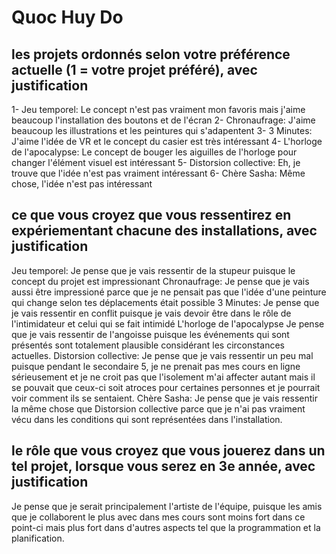 # Quoc Huy Do

## les projets ordonnés selon votre préférence actuelle (1 = votre projet préféré), avec justification

1- Jeu temporel: Le concept n'est pas vraiment mon favoris mais j'aime beaucoup l'installation des boutons et de l'écran
2- Chronaufrage: J'aime beaucoup les illustrations et les peintures qui s'adapentent
3- 3 Minutes: J'aime l'idée de VR et le concept du casier est très intéressant
4- L'horloge de l'apocalypse: Le concept de bouger les aiguilles de l'horloge pour changer l'élément visuel est intéressant
5- Distorsion collective: Eh, je trouve que l'idée n'est pas vraiment intéressant
6- Chère Sasha: Même chose, l'idée n'est pas intéressant

## ce que vous croyez que vous ressentirez en expériementant chacune des installations, avec justification

Jeu temporel: Je pense que je vais ressentir de la stupeur puisque le concept du projet est impressionant
Chronaufrage: Je pense que je vais aussi être impressioné parce que je ne pensait pas que l'idée d'une peinture qui change selon tes déplacements était possible
3 Minutes: Je pense que je vais ressentir en conflit puisque je vais devoir être dans le rôle de l'intimidateur et celui qui se fait intimidé
L'horloge de l'apocalypse Je pense que je vais ressentir de l'angoisse puisque les événements qui sont présentés sont totalement plausible considérant les circonstances actuelles.
Distorsion collective: Je pense que je vais ressentir un peu mal puisque pendant le secondaire 5, je ne prenait pas mes cours en ligne sérieusement et je ne croit pas que l'isolement m'ai affecter autant mais il se pouvait que ceux-ci soit atroces pour certaines personnes et je pourrait voir comment ils se sentaient.
Chère Sasha: Je pense que je vais ressentir la même chose que Distorsion collective parce que je n'ai pas vraiment vécu dans les conditions qui sont représentées dans l'installation. 

## le rôle que vous croyez que vous jouerez dans un tel projet, lorsque vous serez en 3e année, avec justification
Je pense que je serait principalement l'artiste de l'équipe, puisque les amis que je collaborent le plus avec dans mes cours sont moins fort dans ce point-ci mais plus fort dans d'autres aspects tel que la programmation et la planification.
